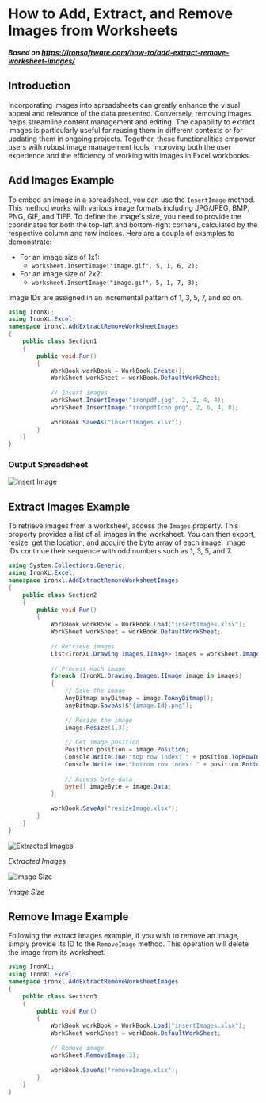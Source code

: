 # How to Add, Extract, and Remove Images from Worksheets

***Based on <https://ironsoftware.com/how-to/add-extract-remove-worksheet-images/>***


## Introduction

Incorporating images into spreadsheets can greatly enhance the visual appeal and relevance of the data presented. Conversely, removing images helps streamline content management and editing. The capability to extract images is particularly useful for reusing them in different contexts or for updating them in ongoing projects. Together, these functionalities empower users with robust image management tools, improving both the user experience and the efficiency of working with images in Excel workbooks.

## Add Images Example

To embed an image in a spreadsheet, you can use the `InsertImage` method. This method works with various image formats including JPG/JPEG, BMP, PNG, GIF, and TIFF. To define the image's size, you need to provide the coordinates for both the top-left and bottom-right corners, calculated by the respective column and row indices. Here are a couple of examples to demonstrate:
- For an image size of 1x1:
  - `worksheet.InsertImage("image.gif", 5, 1, 6, 2);`
- For an image size of 2x2:
  - `worksheet.InsertImage("image.gif", 5, 1, 7, 3);`

Image IDs are assigned in an incremental pattern of 1, 3, 5, 7, and so on.

```cs
using IronXL;
using IronXL.Excel;
namespace ironxl.AddExtractRemoveWorksheetImages
{
    public class Section1
    {
        public void Run()
        {
            WorkBook workBook = WorkBook.Create();
            WorkSheet workSheet = workBook.DefaultWorkSheet;
            
            // Insert images
            workSheet.InsertImage("ironpdf.jpg", 2, 2, 4, 4);
            workSheet.InsertImage("ironpdfIcon.png", 2, 6, 4, 8);
            
            workBook.SaveAs("insertImages.xlsx");
        }
    }
}
```

### Output Spreadsheet

<div class="content-img-align-center">
    <div class="center-image-wrapper">
         <img src="https://ironsoftware.com/static-assets/excel/how-to/add-extract-remove-worksheet-images/insert-image.png" alt="Insert Image" class="img-responsive add-shadow">
    </div>
</div>

## Extract Images Example

To retrieve images from a worksheet, access the `Images` property. This property provides a list of all images in the worksheet. You can then export, resize, get the location, and acquire the byte array of each image. Image IDs continue their sequence with odd numbers such as 1, 3, 5, and 7.

```cs
using System.Collections.Generic;
using IronXL.Excel;
namespace ironxl.AddExtractRemoveWorksheetImages
{
    public class Section2
    {
        public void Run()
        {
            WorkBook workBook = WorkBook.Load("insertImages.xlsx");
            WorkSheet workSheet = workBook.DefaultWorkSheet;
            
            // Retrieve images
            List<IronXL.Drawing.Images.IImage> images = workSheet.Images;
            
            // Process each image
            foreach (IronXL.Drawing.Images.IImage image in images)
            {
                // Save the image
                AnyBitmap anyBitmap = image.ToAnyBitmap();
                anyBitmap.SaveAs($"{image.Id}.png");
            
                // Resize the image
                image.Resize(1,3);
            
                // Get image position
                Position position = image.Position;
                Console.WriteLine("top row index: " + position.TopRowIndex);
                Console.WriteLine("bottom row index: " + position.BottomRowIndex);
            
                // Access byte data
                byte[] imageByte = image.Data;
            }
            
            workBook.SaveAs("resizeImage.xlsx");
        }
    }
}
```

<div class="competitors-section__wrapper-even-1">
    <div class="competitors__card" style="width: 49%;">
        <img src="https://ironsoftware.com/static-assets/excel/how-to/add-extract-remove-worksheet-images/extract-image.png" alt="Extracted Images" class="img-responsive add-shadow" >
        <p class="competitors__download-link" style="color: #181818; font-style: italic;">Extracted Images</p>
    </div>
    <div class="competitors__card" style="width: 49%;">
        <img src="https://ironsoftware.com/static-assets/excel/how-to/add-extract-remove-worksheet-images/image-size.png" alt="Image Size" class="img-responsive add-shadow">
        <p class="competitors__download-link" style="color: #181818; font-style: italic;">Image Size</p>
    </div>
</div>

## Remove Image Example

Following the extract images example, if you wish to remove an image, simply provide its ID to the `RemoveImage` method. This operation will delete the image from its worksheet.

```cs
using IronXL;
using IronXL.Excel;
namespace ironxl.AddExtractRemoveWorksheetImages
{
    public class Section3
    {
        public void Run()
        {
            WorkBook workBook = WorkBook.Load("insertImages.xlsx");
            WorkSheet workSheet = workBook.DefaultWorkSheet;
            
            // Remove image
            workSheet.RemoveImage(3);
            
            workBook.SaveAs("removeImage.xlsx");
        }
    }
}
```